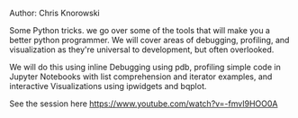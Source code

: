 Author: Chris Knorowski 

Some Python tricks. we go over some of the tools that will make you a better python programmer. We will cover areas of debugging, profiling, and visualization as they're universal to development, but often overlooked.


We will do this using inline Debugging using pdb, profiling simple code in Jupyter Notebooks with list comprehension and iterator examples, and interactive Visualizations using ipwidgets and bqplot.

See the session here
https://www.youtube.com/watch?v=-fmvI9HOO0A